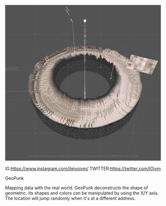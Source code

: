 
![image](https://raw.githubusercontent.com/ileivoivm/GeoPunk/main/snap.png)

IG:https://www.instagram.com/ileivoivm/
TWITTER:https://twitter.com/IOivm

GeoPunk

Mapping data with the real world. GeoPunk deconstructs the shape of geometric.
Its shapes and colors can be manipulated by using the X/Y axis.
The location will jump randomly when it's at a different address. 

